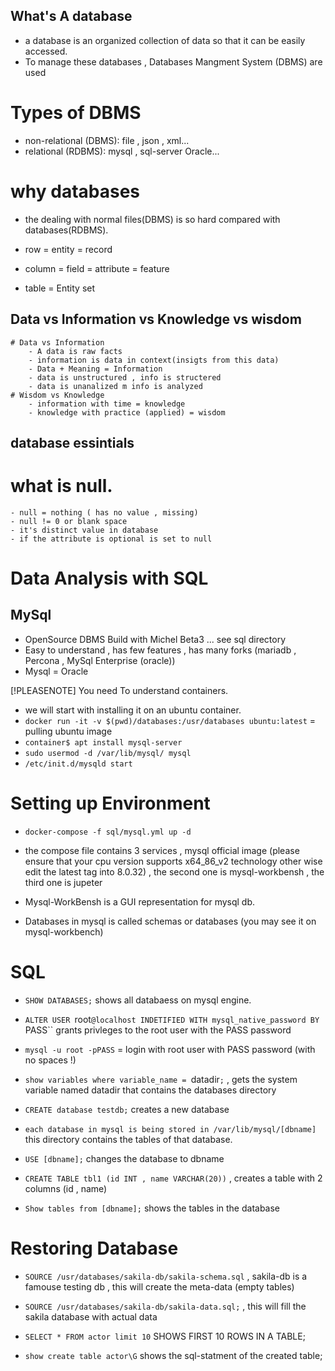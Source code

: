 ## What's A database
- a database is an organized collection of data so that it can be easily accessed.
- To manage these databases , Databases Mangment System (DBMS) are used

# Types of DBMS
- non-relational (DBMS): file , json , xml...
- relational (RDBMS): mysql , sql-server Oracle...

# why databases
- the dealing with normal files(DBMS) is so hard compared with databases(RDBMS).

- row = entity = record
- column = field = attribute = feature
- table = Entity set

## Data vs Information vs Knowledge vs wisdom
	# Data vs Information
		- A data is raw facts
		- information is data in context(insigts from this data)
		- Data + Meaning = Information
		- data is unstructured , info is structered
		- data is unanalized m info is analyzed
	# Wisdom vs Knowledge
		- information with time = knowledge
		- knowledge with practice (applied) = wisdom
## database essintials

# what is null.
	- null = nothing ( has no value , missing)
	- null != 0 or blank space
	- it's distinct value in database
	- if the attribute is optional is set to null

# Data Analysis with SQL
## MySql
- OpenSource DBMS Build with Michel Beta3 ... see sql directory
- Easy to understand , has few features , has many forks (mariadb , Percona , MySql Enterprise (oracle))
- Mysql = Oracle

[!PLEASENOTE] You need To understand containers.

- we will start with installing it on an ubuntu container.
- `docker run -it -v $(pwd)/databases:/usr/databases ubuntu:latest` = pulling ubuntu image
- `container$ apt install mysql-server`
- `sudo usermod -d /var/lib/mysql/ mysql`
- `/etc/init.d/mysqld start`

# Setting up Environment

- `docker-compose -f sql/mysql.yml up -d`
- the compose file contains 3 services , mysql official image (please ensure that your cpu version supports x64_86_v2 technology other wise edit the latest tag into 8.0.32) , the second one is mysql-workbensh , the third one is jupeter

- Mysql-WorkBensh is a GUI representation for mysql db.

- Databases in mysql is called schemas or databases (you may see it on mysql-workbench)
# SQL
- `SHOW DATABASES;` shows all databaess on mysql engine.
- `ALTER USER `root`@localhost INDETIFIED WITH mysql_native_password BY `PASS`` grants privleges to the root user with the PASS password

- `mysql -u root -pPASS` = login with root user with PASS password (with no spaces !)
- `show variables where variable_name = `datadir`;` , gets the system variable named datadir that contains the databases directory

- `CREATE database testdb;` creates a new database
- `each database in mysql is being stored in /var/lib/mysql/[dbname]` this directory contains the tables of that database.
- `USE [dbname];` changes the database to dbname
- `CREATE TABLE tbl1 (id INT , name VARCHAR(20))` , creates a table with 2 columns (id , name)
- `Show tables from [dbname];` shows the tables in the database

# Restoring Database
- `SOURCE /usr/databases/sakila-db/sakila-schema.sql` , sakila-db is a famouse testing db , this will create the meta-data (empty tables)

- `SOURCE /usr/databases/sakila-db/sakila-data.sql;` , this will fill the sakila database with actual data

- `SELECT * FROM actor limit 10` SHOWS FIRST 10 ROWS IN A TABLE;
- `show create table actor\G` shows the sql-statment of the created table;


	 
